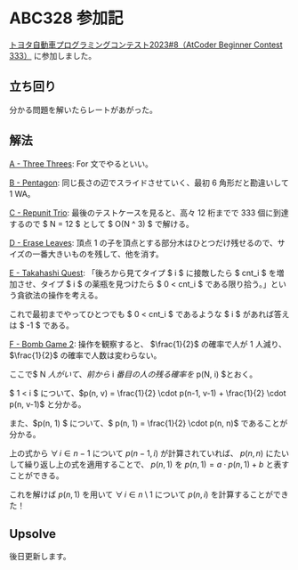 # ABC328 参加記
[トヨタ自動車プログラミングコンテスト2023#8（AtCoder Beginner Contest 333）](https://atcoder.jp/contests/abc333) に参加しました。

## 立ち回り
分かる問題を解いたらレートがあがった。

## 解法
[A - Three Threes](https://atcoder.jp/contests/abc333/tasks/abc333_a): For 文でやるといい。

[B - Pentagon](https://atcoder.jp/contests/abc333/tasks/abc333_b): 同じ長さの辺でスライドさせていく、最初 6 角形だと勘違いして 1 WA。

[C - Repunit Trio](https://atcoder.jp/contests/abc333/tasks/abc333_c): 最後のテストケースを見ると、高々 12 桁までで 333 個に到達するので $ N = 12 $ として $ O(N ^ 3) $ で解ける。

[D - Erase Leaves](https://atcoder.jp/contests/abc333/tasks/abc333_d): 頂点 1 の子を頂点とする部分木はひとつだけ残せるので、サイズの一番大きいものを残して、他を消す。

[E - Takahashi Quest](https://atcoder.jp/contests/abc333/tasks/abc333_e): 「後ろから見てタイプ $ i $ に接敵したら $ cnt_i $ を増加させ、タイプ $ i $ の薬瓶を見つけたら $ 0 < cnt_i $ である限り拾う。」という貪欲法の操作を考える。

これで最初までやってひとつでも $ 0 < cnt_i $ であるような $ i $ があれば答えは $ -1 $ である。

[F - Bomb Game 2](https://atcoder.jp/contests/abc333/tasks/abc333_f): 操作を観察すると、 $\frac{1}{2}$ の確率で人が $1$ 人減り、 $\frac{1}{2}$ の確率で人数は変わらない。

ここで$ N $人がいて、前から$ i $番目の人の残る確率を$ p(N, i) $とおく。

$ 1 < i $ について、$p(n, v) = \frac{1}{2} \cdot p(n-1, v-1) + \frac{1}{2} \cdot p(n, v-1)$ と分かる。

また、$p(n, 1) $ について、$ p(n, 1) = \frac{1}{2} \cdot p(n, n)$ であることが分かる。

上の式から $\forall \, i \in n-1$ について $p(n-1, i)$ が計算されていれば、 $p(n, n)$ にたいして繰り返し上の式を適用することで、 $p(n, 1)$ を $p(n, 1) = a \cdot p(n, 1) + b$ と表すことができる。

これを解けば $p(n, 1)$ を用いて $\forall \, i \in n \setminus 1$ について $p(n, i)$ を計算することができた！

## Upsolve
後日更新します。